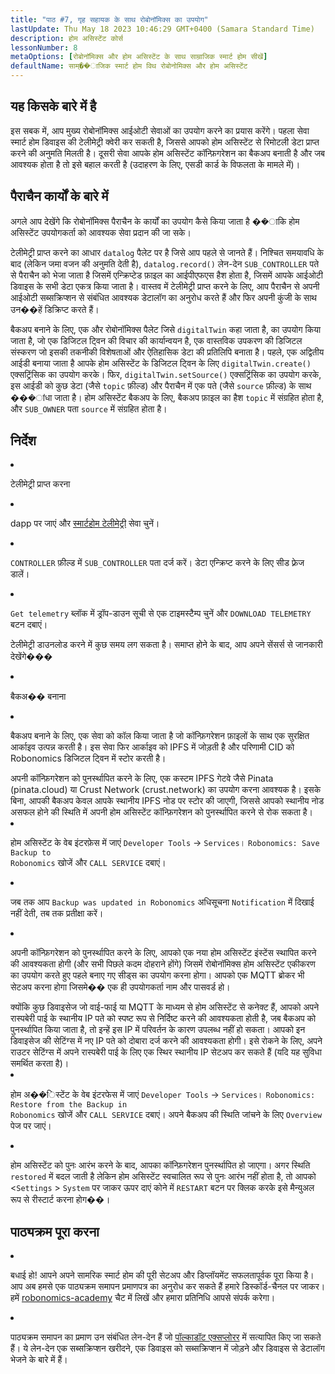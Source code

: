 ```yaml
---
title: "पाठ #7, गृह सहायक के साथ रोबोनॉमिक्स का उपयोग"
lastUpdate: Thu May 18 2023 10:46:29 GMT+0400 (Samara Standard Time)
description: होम असिस्टेंट कोर्स
lessonNumber: 8
metaOptions: [रोबोनॉमिक्स और होम असिस्टेंट के साथ साम्राजिक स्मार्ट होम सीखें]
defaultName: साम्��ाजिक स्मार्ट होम विथ रोबोनोमिक्स और होम असिस्टेंट
---
```


## यह किसके बारे में है

इस सबक में, आप मुख्य रोबोनॉमिक्स आईओटी सेवाओं का उपयोग करने का प्रयास करेंगे। पहला सेवा स्मार्ट होम डिवाइस की टेलीमेट्री क्वेरी कर सकती है, जिससे आपको होम असिस्टेंट से रिमोटली डेटा प्राप्त करने की अनुमति मिलती है। दूसरी सेवा आपके होम असिस्टेंट कॉन्फ़िगरेशन का बैकअप बनाती है और जब आवश्यक होता है तो इसे बहाल करती है (उदाहरण के लिए, एसडी कार्ड के विफलता के मामले में)।


## पैराचैन कार्यों के बारे में

अगले आप देखेंगे कि रोबोनॉमिक्स पैराचैन के कार्यों का उपयोग कैसे किया जाता है ��ाकि होम असिस्टेंट उपयोगकर्ता को आवश्यक सेवा प्रदान की जा सके। 

टेलीमेट्री प्राप्त करने का आधार <code>datalog</code> पैलेट पर है जिसे आप पहले से जानते हैं। निश्चित समयावधि के बाद (लेकिन जमा वजन की अनुमति देती है), <code>datalog.record()</code> लेन-देन <code>SUB_CONTROLLER</code> पते से पैराचैन को भेजा जाता है जिसमें एन्क्रिप्टेड फ़ाइल का आईपीएफएस हैश होता है, जिसमें आपके आईओटी डिवाइस के सभी डेटा एकत्र किया जाता है। वास्तव में टेलीमेट्री प्राप्त करने के लिए, आप पैराचैन से अपनी आईओटी सब्सक्रिप्शन से संबंधित आवश्यक डेटालॉग का अनुरोध करते हैं और फिर अपनी कुंजी के साथ उन��हें डिक्रिप्ट करते हैं।

बैकअप बनाने के लिए, एक और रोबोनॉमिक्स पैलेट जिसे <code>digitalTwin</code> कहा जाता है, का उपयोग किया जाता है, जो एक डिजिटल ट्विन की विचार की कार्यान्वयन है, एक वास्तविक उपकरण की डिजिटल संस्करण जो इसकी तकनीकी विशेषताओं और ऐतिहासिक डेटा की प्रतिलिपि बनाता है। पहले, एक अद्वितीय आईडी बनाया जाता है आपके होम असिस्टेंट के डिजिटल ट्विन के लिए <code>digitalTwin.create()</code> एक्सट्रिंसिक का उपयोग करके। फिर, <code>digitalTwin.setSource()</code> एक्सट्रिंसिक का उपयोग करके, इस आईडी को कुछ डेटा (जैसे <code>topic</code> फ़ील्ड) और पैराचैन में एक पते (जैसे <code>source</code> फ़ील्ड) के साथ ���ांधा जाता है। होम असिस्टेंट बैकअप के लिए, बैकअप फ़ाइल का हैश <code>topic</code> में संग्रहित होता है, और <code>SUB_OWNER</code> पता <code>source</code> में संग्रहित होता है।

## निर्देश

<List type="numbers">

<li>

टेलीमेट्री प्राप्त करना

<List>


<li>

dapp पर जाएं और [स्मार्टहोम टेलीमेट्री](https://dapp.robonomics.network/#/smarthome-telemetry) सेवा चुनें।

<LessonVideo  :videos="[{src: 'https://crustipfs.info/ipfs/Qmao9RoWcKo2qs4PAGtm5gqHzyAHJcpDqNLgciU35FJeVm', type:'mp4'}]" />

</li>

<li>

<code>CONTROLLER</code> फ़ील्ड में <code>SUB_CONTROLLER</code> पता दर्ज करें। डेटा एन्क्रिप्ट करने के लिए सीड फ़्रेज डालें।

</li>

<li>

<code>Get telemetry</code> ब्लॉक में ड्रॉप-डाउन सूची से एक टाइमस्टैम्प चुनें और <code>DOWNLOAD TELEMETRY</code> बटन दबाएं।


टेलीमेट्री डाउनलोड करने में कुछ समय लग सकता है। समाप्त होने के बाद, आप अपने सेंसर्स से जानकारी देखेंगे���

</li>
</List>
</li>


<li>

बैकअ�� बनाना

<List>

<li>

बैकअप बनाने के लिए, एक सेवा को कॉल किया जाता है जो कॉन्फ़िगरेशन फ़ाइलों के साथ एक सुरक्षित आर्काइव उत्पन्न करती है। इस सेवा फिर आर्काइव को IPFS में जोड़ती है और परिणामी CID को Robonomics डिजिटल ट्विन में स्टोर करती है।

<robo-academy-note type="warning" title="चेतावनी">
अपनी कॉन्फ़िगरेशन को पुनर्स्थापित करने के लिए, एक कस्टम IPFS गेटवे जैसे Pinata (pinata.cloud) या Crust Network (crust.network) का उपयोग करना आवश्यक है। इसके बिना, आपकी बैकअप केवल आपके स्थानीय IPFS नोड पर स्टोर की जाएगी, जिससे आपको स्थानीय नोड असफल होने की स्थिति में अपनी होम असिस्टेंट कॉन्फ़िगरेशन को पुनर्स्थापित करने से रोक सकता है। 
</robo-academy-note>

<LessonVideo  :videos="[{src: 'https://crustipfs.info/ipfs/QmVo91dLaAYgFDM1vrL2PYfAffM6SGGC59ZERbfHR44tqW', type:'mp4'}]" />

</li>

<li>

होम असिस्टेंट के वेब इंटरफ़ेस में जाएं <code>Developer Tools</code> -> <code>Services</code>। <code>Robonomics: Save Backup to Robonomics</code> खोजें और <code>CALL SERVICE</code> दबाएं।

</li>

<li>

जब तक आप <code>Backup was updated in Robonomics</code> अधिसूचना <code>Notification</code> में दिखाई नहीं देती, तब तक प्रतीक्षा करें।

</li>

<li>

अपनी कॉन्फ़िगरेशन को पुनर्स्थापित करने के लिए, आपको एक नया होम असिस्टेंट इंस्टेंस स्थापित करने की आवश्यकता होगी (और सभी पिछले कदम दोहराने होंगे) जिसमें रोबोनॉमिक्स होम असिस्टेंट एकीकरण का उपयोग करते हुए पहले बनाए गए सीड्स का उपयोग करना होगा। आपको एक MQTT ब्रोकर भी सेटअप करना होगा जिसमे�� एक ही उपयोगकर्ता नाम और पासवर्ड हो।

<robo-academy-note type="warning" title="चेतावनी">
क्योंकि कुछ डिवाइसेज जो वाई-फाई या MQTT के माध्यम से होम असिस्टेंट से कनेक्ट हैं, आपको अपने रास्पबेरी पाई के स्थानीय IP पते को स्पष्ट रूप से निर्दिष्ट करने की आवश्यकता होती है, जब बैकअप को पुनर्स्थापित किया जाता है, तो इन्हें इस IP में परिवर्तन के कारण उपलब्ध नहीं हो सकता। आपको इन डिवाइसेज की सेटिंग्स में नए IP पते को दोबारा दर्ज करने की आवश्यकता होगी। इसे रोकने के लिए, अपने राउटर सेटिंग्स में अपने रास्पबेरी पाई के लिए एक स्थिर स्थानीय IP सेटअप कर सकते हैं (यदि यह सुविधा समर्थित करता है)।
</robo-academy-note>

<LessonVideo  :videos="[{src: 'https://crustipfs.info/ipfs/QmWmnmkXUcPXsAnQzwN3UEuki2GMYnQDx3vhgjEypCU8aR', type:'mp4'}]" />


</li>

<li>

होम अ��िस्टेंट के वेब इंटरफेस में जाएं <code>Developer Tools</code> -> <code>Services</code>। <code>Robonomics: Restore from the Backup in Robonomics</code> खोजें और <code>CALL SERVICE</code> दबाएं। अपने बैकअप की स्थिति जांचने के लिए <code>Overview</code> पेज पर जाएं।

</li>

<li>

होम असिस्टेंट को पुनः आरंभ करने के बाद, आपका कॉन्फ़िगरेशन पुनर्स्थापित हो जाएगा। अगर स्थिति <code>restored</code> में बदल जाती है लेकिन होम असिस्टेंट स्वचालित रूप से पुनः आरंभ नहीं होता है, तो आपको <<code>Settings</code> > <code>System</code> पर जाकर ऊपर दाएं कोने में <code>RESTART</code> बटन पर क्लिक करके इसे मैन्युअल रूप से रीस्टार्ट करना होग��।

</li>

</List>
</li>

</List>

## पाठ्यक्रम पूरा करना

<List>

<li class="flex"> 

बधाई हो! आपने अपने सामरिक स्मार्ट होम की पूरी सेटअप और डिप्लॉयमेंट सफलतापूर्वक पूरा किया है। आप अब हमसे एक पाठ्यक्रम समापन प्रमाणपत्र का अनुरोध कर सकते हैं हमारे डिस्कॉर्ड-चैनल पर जाकर। हमें  [robonomics-academy](https://discord.com/channels/803947358492557312/803947358492557315) चैट में लिखें और हमारा प्रतिनिधि आपसे संपर्क करेगा।
</li>

<li class="flex">

पाठ्यक्रम समापन का प्रमाण उन संबंधित लेन-देन हैं जो [पॉल्काडॉट एक्सप्लोरर](https://robonomics.subscan.io/) में सत्यापित किए जा सकते हैं। ये लेन-देन एक सब्सक्रिप्शन खरीदने, एक डिवाइस को सब्सक्रिप्शन में जोड़ने और डिवाइस से डेटालॉग भेजने के बारे में हैं।

</li>

</List>